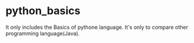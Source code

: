 # python_basics

It only includes the Basics of pythone language. It's only to compare other programming language(Java).
